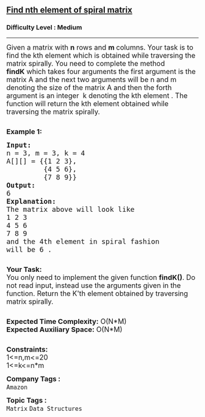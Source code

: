 <h2><a href="https://practice.geeksforgeeks.org/problems/find-nth-element-of-spiral-matrix/1">Find nth element of spiral matrix</a></h2><h3>Difficulty Level : Medium</h3><hr><div class="problems_problem_content__Xm_eO"><p><span style="font-size:18px">Given a matrix with <strong>n</strong> rows and <strong>m </strong>columns. Your task is to find the kth element which is obtained while traversing the matrix spirally. You need to complete the method<strong> findK</strong>&nbsp;which takes four arguments the first argument is the matrix A and the next two arguments will be n and m denoting the size of the matrix A and then the forth argument is an integer&nbsp;&nbsp;k denoting the kth element . The function will return the kth element obtained while traversing the matrix spirally.</span></p>

<p><br>
<span style="font-size:18px"><strong>Example 1</strong></span><span style="font-size:18px"><strong>:</strong></span></p>

<pre><span style="font-size:18px"><strong>Input:
</strong>n = 3, m = 3, k = 4
A[][] = {{1 2 3},
&nbsp;        {4 5 6},
&nbsp;        {7 8 9}}
<strong>Output:
</strong>6<strong>
Explanation:
</strong>The matrix above will look like&nbsp;
1 2 3
4 5 6
7 8 9
and the 4th element in spiral&nbsp;fashion
will be 6 .
</span></pre>

<p><br>
<span style="font-size:18px"><strong>Your Task:</strong><br>
You only need to implement the given function&nbsp;<strong>findK()</strong>. Do not read input, instead use the arguments given in the function. Return the K'th element obtained by traversing matrix spirally.</span></p>

<p><br>
<span style="font-size:18px"><strong>Expected Time Complexity:</strong>&nbsp;O(N*M)<br>
<strong>Expected Auxiliary Space:</strong>&nbsp;O(N*M)</span></p>

<p><br>
<span style="font-size:18px"><strong>Constraints:</strong><br>
1&lt;=n,m&lt;=20<br>
1&lt;=k&lt;=n*m</span></p>
</div><p><span style=font-size:18px><strong>Company Tags : </strong><br><code>Amazon</code>&nbsp;<br><p><span style=font-size:18px><strong>Topic Tags : </strong><br><code>Matrix</code>&nbsp;<code>Data Structures</code>&nbsp;